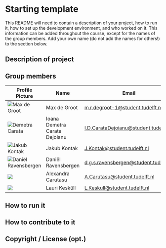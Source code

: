 # Starting template

This README will need to contain a description of your project, how to run it, how to set up the development environment, and who worked on it.
This information can be added throughout the course, except for the names of the group members.
Add your own name (do not add the names for others!) to the section below.

## Description of project

## Group members

| Profile Picture | Name | Email |
|---|---|---|
| ![Max de Groot](https://gitlab.ewi.tudelft.nl/uploads/-/system/user/avatar/5033/avatar.png?&width=96&size=96) | Max de Groot | m.r.degroot-1@student.tudelft.nl |
| ![Demetra Carata](https://secure.gravatar.com/avatar/1872d0d272df591c5e120f0574cf657f?s=192&d=identicon&width=96&size=96) | Ioana Demetra Carata Dejoianu | I.D.CarataDejoianu@student.tudelft.nl |
| ![Jakub Kontak](https://secure.gravatar.com/avatar/c66ae4fa31e1a797a88043f6673cc76f?s=800&d=identicon&width=96&size=96) | Jakub Kontak | J.Kontak@student.tudelft.nl |
| ![Daniël Ravensbergen](https://gitlab.ewi.tudelft.nl/uploads/-/system/user/avatar/5010/avatar.png?&width=96&size=96) | Daniël Ravensbergen | d.g.s.ravensbergen@student.tudelft.nl |
| ![](https://eu.ui-avatars.com/api/?name=OOPP&length=4&size=50&color=DDD&background=777&font-size=0.325) | Alexandra Carutasu | A.Carutasu@student.tudelft.nl |
| ![](https://gitlab.ewi.tudelft.nl/uploads/-/system/user/avatar/4943/avatar.png?&width=96&size=96) | Lauri Kesküll | L.Keskull@student.tudelft.nl |

<!-- Instructions (remove once assignment has been completed -->
<!-- - Add (only!) your own name to the table above (use Markdown formatting) -->
<!-- - Mention your *student* email address -->
<!-- - Preferably add a recognizable photo, otherwise add your GitLab photo -->
<!-- - (please make sure the photos have the same size) --> 

## How to run it

## How to contribute to it

## Copyright / License (opt.)
